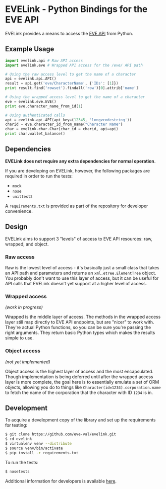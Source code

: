 EVELink - Python Bindings for the EVE API
=========================================

EVELink provides a means to access the [EVE API](http://wiki.eveonline.com/en/wiki/EVE_API_Functions) from Python.


Example Usage
-------------

```python
import evelink.api # Raw API access
import evelink.eve # Wrapped API access for the /eve/ API path

# Using the raw access level to get the name of a character
api = evelink.api.API()
result = api.get('eve/CharacterName', {'IDs': [1]})
print result.find('rowset').findall('row')[0].attrib['name']

# Using the wrapped access level to get the name of a character
eve = evelink.eve.EVE()
print eve.character_name_from_id(1)

# Using authenticated calls
api = evelink.api.API(api_key=(12345, 'longvcodestring'))
charid = eve.character_id_from_name("Character Name")
char = evelink.char.Char(char_id = charid, api=api)
print char.wallet_balance()
```


Dependencies
------------
**EVELink does not require any extra dependencies for normal operation.**

If you are developing on EVELink, however, the following packages are required in order to run the tests:

 - `mock`
 - `nose`
 - `unittest2`

A `requirements.txt` is provided as part of the repository for developer convenience.


Design
------

EVELink aims to support 3 "levels" of access to EVE API resources: raw, wrapped, and object.

### Raw access

Raw is the lowest level of access - it's basically just a small class that takes an API path and parameters and returns an `xml.etree.ElementTree` object. You probably don't want to use this layer of access, but it can be useful for API calls that EVELink doesn't yet support at a higher level of access.

### Wrapped access

*(work in progress)*

Wrapped is the middle layer of access. The methods in the wrapped access layer still map directly to EVE API endpoints, but are "nicer" to work with. They're actual Python functions, so you can be sure you're passing the right arguments. They return basic Python types which makes the results simple to use.

### Object access

*(not yet implemented)*

Object access is the highest layer of access and the most encapsulated. Though implementation is being deferred until after the wrapped access layer is more complete, the goal here is to essentially emulate a set of ORM objects, allowing you do to things like `Character(id=1234).corporation.name` to fetch the name of the corporation that the character with ID `1234` is in.


Development
-----------

To acquire a development copy of the library and set up the requirements for testing:

```bash
$ git clone https://github.com/eve-val/evelink.git
$ cd evelink
$ virtualenv venv --distribute
$ source venv/bin/activate
$ pip install -r requirements.txt
```

To run the tests:

```bash
$ nosetests
```

Additional information for developers is available [here](https://github.com/eve-val/evelink/wiki/DevelopmentGuidelines).
